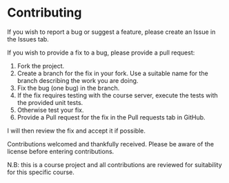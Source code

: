 # Contributing

If you wish to report a bug or suggest a feature, please create an Issue in the Issues tab.

If you wish to provide a fix to a bug, please provide a pull request:

1. Fork the project.
1. Create a branch for the fix in your fork. Use a suitable name for the branch describing the work you are doing.
1. Fix the bug (one bug) in the branch.
1. If the fix requires testing with the course server, execute the tests with the provided unit tests.
1. Otherwise test your fix.
1. Provide a Pull request for the fix in the Pull requests tab in GitHub.

I will then review the fix and accept it if possible.

Contributions welcomed and thankfully received. Please be aware of the license before entering contributions.

N.B: this is a course project and all contributions are reviewed for suitability for this specific course. 

